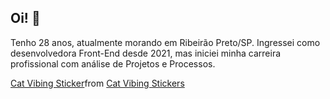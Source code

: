 ## Oi! 👋

Tenho 28 anos, atualmente morando em Ribeirão Preto/SP. Ingressei como desenvolvedora Front-End desde 2021, mas iniciei minha carreira profissional com análise de Projetos e Processos.

<div class="tenor-gif-embed" data-postid="10194018220306177183" data-share-method="host" data-aspect-ratio="1.24" data-width="100%"><a href="https://tenor.com/view/cat-vibing-gif-10194018220306177183">Cat Vibing Sticker</a>from <a href="https://tenor.com/search/cat+vibing-stickers">Cat Vibing Stickers</a></div> <script type="text/javascript" async src="https://tenor.com/embed.js"></script>
